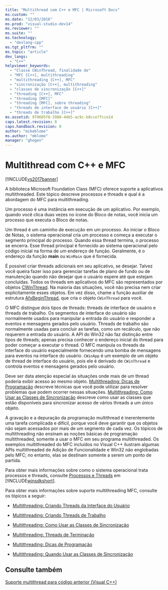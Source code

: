 ```yaml
---
title: "Multithread com C++ e MFC | Microsoft Docs"
ms.custom: ""
ms.date: "12/03/2016"
ms.prod: "visual-studio-dev14"
ms.reviewer: ""
ms.suite: ""
ms.technology: 
  - "devlang-cpp"
ms.tgt_pltfrm: ""
ms.topic: "article"
dev_langs: 
  - "C++"
helpviewer_keywords: 
  - "Classe CWinThread, finalidade de"
  - "MFC [C++], multithreading"
  - "multithreading [C++], MFC"
  - "sincronização [C++], multithreading"
  - "classes de sincronização [C++]"
  - "threading [C++], MFC"
  - "threading [MFC]"
  - "threading [MFC], sobre threading"
  - "threads de interface de usuário [C++]"
  - "threads de trabalho [C++]"
ms.assetid: 979605f8-3988-44b5-ac9c-b8cce7fcce14
caps.latest.revision: 8
caps.handback.revision: 8
author: "mikeblome"
ms.author: "mblome"
manager: "ghogen"
---
```

# Multithread com C++ e MFC
[!INCLUDE[vs2017banner](../../assembler/inline/includes/vs2017banner.md)]

A biblioteca Microsoft Foundation Class \(MFC\) oferece suporte a aplicativos multithreaded.  Este tópico descreve processos e threads e qual é a abordagem do MFC para multithreading.  
  
 Um processo é uma instância em execução de um aplicativo.  Por exemplo, quando você clica duas vezes no ícone do Bloco de notas, você inicia um processo que executa o Bloco de notas.  
  
 Um thread é um caminho de execução em um processo.  Ao iniciar o Bloco de Notas, o sistema operacional cria um processo e começa a executar o segmento principal do processo.  Quando essa thread termina, o processo se encerra.  Esse thread principal é fornecido ao sistema operacional pelo código inicial na forma de um endereço de função.  Geralmente, é o endereço da função **main** ou `WinMain` que é fornecida.  
  
 É possível criar threads adicionais em seu aplicativo, se desejar.  Talvez você queira fazer isso para gerenciar tarefas de plano de fundo ou de manutenção quando não desejar que o usuário espere até que estejam concluídas.  Todos os threads em aplicativos do MFC são representados por objetos [CWinThread](../../mfc/reference/cwinthread-class.md).  Na maioria das situações, você não precisa nem criar explicitamente esses objetos. Em vez disso, chame a função auxiliar de estrutura [AfxBeginThread](../Topic/AfxBeginThread.md), que cria o objeto `CWinThread` para você.  
  
 O MFC distingue dois tipos de threads: threads de interface de usuário e threads de trabalho.  Os segmentos de interface do usuário são normalmente usados para manipular a entrada do usuário e responder a eventos e mensagens gerados pelo usuário.  Threads de trabalho são normalmente usadas para concluir as tarefas, como um recálculo, que não requerem a entrada do usuário.  A API do Win32 não faz distinção entre tipos de threads; apenas precisa conhecer o endereço inicial do thread para poder começar a executar o thread.  O MFC manipula os threads da interface do usuário especialmente fornecendo uma bomba de mensagens para eventos na interface do usuário.  `CWinApp` é um exemplo de um objeto de thread de interface do usuário, pois ele é derivado de `CWinThread` e controla eventos e mensagens gerados pelo usuário.  
  
 Deve ser data atenção especial às situações onde mais de um thread poderia exibir acesso ao mesmo objeto.  [Multithreading: Dicas de Programação](../../parallel/multithreading-programming-tips.md) descreve técnicas que você pode utilizar para resolver problemas que podem ocorrer nessas situações.  [Multithreading: Como Usar as Classes de Sincronização](../../parallel/multithreading-how-to-use-the-synchronization-classes.md) descreve como usar as classes que estão disponíveis para sincronizar acesso de vários threads a um único objeto.  
  
 A gravação e a depuração da programação multithread é inerentemente uma tarefa complicada e difícil, porque você deve garantir que os objetos não sejam acessados por mais de um segmento de cada vez.  Os tópicos de multithreading não ensinam as noções básicas de programação multithreaded, somente a usar o MFC em seu programa multithreaded.  Os exemplos multithreaded do MFC incluídos no Visual C\+\+ ilustram algumas APIs multithreaded de Adição de Funcionalidade e Win32 não englobadas pelo MFC; no entanto, elas se destinam somente a serem um ponto de partida.  
  
 Para obter mais informações sobre como o sistema operacional trata processos e threads, consulte [Processos e Threads](http://msdn.microsoft.com/library/windows/desktop/ms684841) em [!INCLUDE[winsdkshort](../../atl/reference/includes/winsdkshort_md.md)].  
  
 Para obter mais informações sobre suporte multithreading MFC, consulte os tópicos a seguir:  
  
-   [Multithreading: Criando Threads da Interface do Usuário](../../parallel/multithreading-creating-user-interface-threads.md)  
  
-   [Multithreading: Criando Threads de Trabalho](../../parallel/multithreading-creating-worker-threads.md)  
  
-   [Multithreading: Como Usar as Classes de Sincronização](../../parallel/multithreading-how-to-use-the-synchronization-classes.md)  
  
-   [Multithreading: Threads de Terminação](../../parallel/multithreading-terminating-threads.md)  
  
-   [Multithreading: Dicas de Programação](../../parallel/multithreading-programming-tips.md)  
  
-   [Multithreading: Quando Usar as Classes de Sincronização](../../parallel/multithreading-when-to-use-the-synchronization-classes.md)  
  
## Consulte também  
 [Suporte multithread para código anterior \(Visual C\+\+\)](../../parallel/multithreading-support-for-older-code-visual-cpp.md)